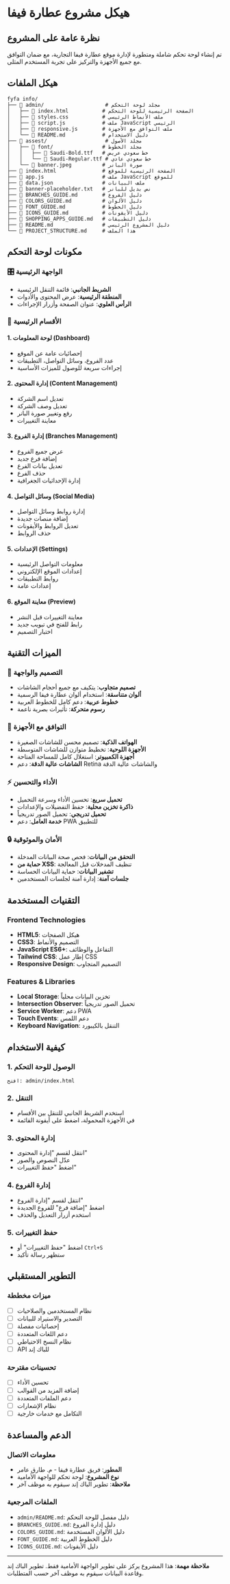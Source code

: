 # هيكل مشروع عطارة فيفا

## نظرة عامة على المشروع

تم إنشاء لوحة تحكم شاملة ومتطورة لإدارة موقع عطارة فيفا التجارية، مع ضمان التوافق مع جميع الأجهزة والتركيز على تجربة المستخدم المثلى.

## هيكل الملفات

```
fyfa info/
├── 📁 admin/                    # مجلد لوحة التحكم
│   ├── 📄 index.html           # الصفحة الرئيسية للوحة التحكم
│   ├── 📄 styles.css           # ملف الأنماط الرئيسي
│   ├── 📄 script.js            # ملف JavaScript الرئيسي
│   ├── 📄 responsive.js        # ملف التوافق مع الأجهزة
│   └── 📄 README.md            # دليل الاستخدام
├── 📁 assest/                   # مجلد الأصول
│   ├── 📁 font/                # مجلد الخطوط
│   │   ├── 📄 Saudi-Bold.ttf   # خط سعودي عريض
│   │   └── 📄 Saudi-Regular.ttf # خط سعودي عادي
│   └── 📄 banner.jpeg          # صورة البانر
├── 📄 index.html               # الصفحة الرئيسية للموقع
├── 📄 app.js                   # ملف JavaScript للموقع
├── 📄 data.json                # ملف البيانات
├── 📄 banner-placeholder.txt   # نص بديل للبانر
├── 📄 BRANCHES_GUIDE.md        # دليل الفروع
├── 📄 COLORS_GUIDE.md          # دليل الألوان
├── 📄 FONT_GUIDE.md            # دليل الخطوط
├── 📄 ICONS_GUIDE.md           # دليل الأيقونات
├── 📄 SHOPPING_APPS_GUIDE.md   # دليل التطبيقات
├── 📄 README.md                # دليل المشروع الرئيسي
└── 📄 PROJECT_STRUCTURE.md     # هذا الملف
```

## مكونات لوحة التحكم

### 🎛️ الواجهة الرئيسية
- **الشريط الجانبي**: قائمة التنقل الرئيسية
- **المنطقة الرئيسية**: عرض المحتوى والأدوات
- **الرأس العلوي**: عنوان الصفحة وأزرار الإجراءات

### 📱 الأقسام الرئيسية

#### 1. لوحة المعلومات (Dashboard)
- إحصائيات عامة عن الموقع
- عدد الفروع، وسائل التواصل، التطبيقات
- إجراءات سريعة للوصول للميزات الأساسية

#### 2. إدارة المحتوى (Content Management)
- تعديل اسم الشركة
- تعديل وصف الشركة
- رفع وتغيير صورة البانر
- معاينة التغييرات

#### 3. إدارة الفروع (Branches Management)
- عرض جميع الفروع
- إضافة فرع جديد
- تعديل بيانات الفرع
- حذف الفرع
- إدارة الإحداثيات الجغرافية

#### 4. وسائل التواصل (Social Media)
- إدارة روابط وسائل التواصل
- إضافة منصات جديدة
- تعديل الروابط والأيقونات
- حذف الروابط

#### 5. الإعدادات (Settings)
- معلومات التواصل الرئيسية
- إعدادات الموقع الإلكتروني
- روابط التطبيقات
- إعدادات عامة

#### 6. معاينة الموقع (Preview)
- معاينة التغييرات قبل النشر
- رابط للفتح في تبويب جديد
- اختبار التصميم

## الميزات التقنية

### 🎨 التصميم والواجهة
- **تصميم متجاوب**: يتكيف مع جميع أحجام الشاشات
- **ألوان متناسقة**: استخدام ألوان عطارة فيفا الرسمية
- **خطوط عربية**: دعم كامل للخطوط العربية
- **رسوم متحركة**: تأثيرات بصرية ناعمة

### 📱 التوافق مع الأجهزة
- **الهواتف الذكية**: تصميم محسن للشاشات الصغيرة
- **الأجهزة اللوحية**: تخطيط متوازن للشاشات المتوسطة
- **أجهزة الكمبيوتر**: استغلال كامل للمساحة المتاحة
- **الشاشات عالية الدقة**: دعم Retina والشاشات عالية الدقة

### ⚡ الأداء والتحسين
- **تحميل سريع**: تحسين الأداء وسرعة التحميل
- **ذاكرة تخزين محلية**: حفظ التفضيلات والإعدادات
- **تحميل تدريجي**: تحميل الصور تدريجياً
- **خدمة العامل**: دعم PWA للتطبيق

### 🔒 الأمان والموثوقية
- **التحقق من البيانات**: فحص صحة البيانات المدخلة
- **حماية من XSS**: تنظيف المدخلات قبل المعالجة
- **تشفير البيانات**: حماية البيانات الحساسة
- **جلسات آمنة**: إدارة آمنة لجلسات المستخدمين

## التقنيات المستخدمة

### Frontend Technologies
- **HTML5**: هيكل الصفحات
- **CSS3**: التصميم والأنماط
- **JavaScript ES6+**: التفاعل والوظائف
- **Tailwind CSS**: إطار عمل CSS
- **Responsive Design**: التصميم المتجاوب

### Features & Libraries
- **Local Storage**: تخزين البيانات محلياً
- **Intersection Observer**: تحميل الصور تدريجياً
- **Service Worker**: دعم PWA
- **Touch Events**: دعم اللمس
- **Keyboard Navigation**: التنقل بالكيبورد

## كيفية الاستخدام

### 1. الوصول للوحة التحكم
```
افتح: admin/index.html
```

### 2. التنقل
- استخدم الشريط الجانبي للتنقل بين الأقسام
- في الأجهزة المحمولة، اضغط على أيقونة القائمة

### 3. إدارة المحتوى
- انتقل لقسم "إدارة المحتوى"
- عدّل النصوص والصور
- اضغط "حفظ التغييرات"

### 4. إدارة الفروع
- انتقل لقسم "إدارة الفروع"
- اضغط "إضافة فرع" للفروع الجديدة
- استخدم أزرار التعديل والحذف

### 5. حفظ التغييرات
- اضغط "حفظ التغييرات" أو `Ctrl+S`
- ستظهر رسالة تأكيد

## التطوير المستقبلي

### ميزات مخططة
- [ ] نظام المستخدمين والصلاحيات
- [ ] التصدير والاستيراد للبيانات
- [ ] إحصائيات مفصلة
- [ ] دعم اللغات المتعددة
- [ ] نظام النسخ الاحتياطي
- [ ] API للباك إند

### تحسينات مقترحة
- [ ] تحسين الأداء
- [ ] إضافة المزيد من القوالب
- [ ] دعم الملفات المتعددة
- [ ] نظام الإشعارات
- [ ] التكامل مع خدمات خارجية

## الدعم والمساعدة

### معلومات الاتصال
- **المطور**: فريق عطارة فيفا - م. طارق عامر
- **نوع المشروع**: لوحة تحكم للواجهة الأمامية
- **ملاحظة**: تطوير الباك إند سيقوم به موظف آخر

### الملفات المرجعية
- `admin/README.md`: دليل مفصل للوحة التحكم
- `BRANCHES_GUIDE.md`: دليل إدارة الفروع
- `COLORS_GUIDE.md`: دليل الألوان المستخدمة
- `FONT_GUIDE.md`: دليل الخطوط العربية
- `ICONS_GUIDE.md`: دليل الأيقونات

---

**ملاحظة مهمة**: هذا المشروع يركز على تطوير الواجهة الأمامية فقط. تطوير الباك إند وقاعدة البيانات سيقوم به موظف آخر حسب المتطلبات.
